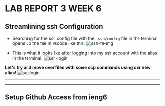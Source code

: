 # LAB REPORT 3 WEEK 6 #

## Streamlining ssh Configuration ##
- Searching for the ssh config file with the `.ssh/config` file in the terminal opens up the file in vscode like this:
![ssh-fil-img](https://gyazo.com/ed42176d3496bf48a37deba75bda22b2.png)

- This is what it looks like after logging into my ssh account with the alias in the terminal:
![ssh-login](https://gyazo.com/a77e44018e1a6067b824b75b9501d87e.png)

**Let's try and move over files with some scp commands using our new alias!**
![scplogin](https://gyazo.com/45be57c2de20aa252817e6d2c1e65384.png)

---------
---------
## Setup Github Access from ieng6